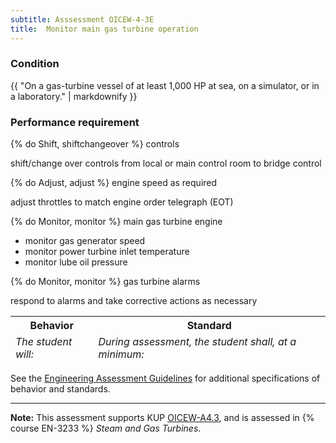 ```yaml
---
subtitle: Asssessment OICEW-4-3E
title:  Monitor main gas turbine operation
---
```




### Condition

{{ "On a gas-turbine vessel of at least 1,000 HP at sea, on a simulator, or in a laboratory." | markdownify }}

### Performance requirement 

<table width='100%' class='Guidelines'>
 <thead>
 <tr>
     <th class='thirty'>Behavior</th>
     <th class='seventy'>Standard</th>
 </tr>
 <tr>
     <td><em>The student will:</em></td>
     <td><em>During assessment, the student shall, at a minimum:</em></td>
 </tr>
 </thead>
 <tbody>


<!--rowstart-->

{% do Shift, shiftchangeover %} controls 

<!--cellbreak-->

shift/change over controls from local or main control room to bridge control

<!--rowend-->


<!--rowstart-->

{% do Adjust, adjust %} engine speed as required

<!--cellbreak-->

adjust throttles to match engine order telegraph (EOT)

<!--rowend-->


<!--rowstart-->

{% do Monitor, monitor %} main gas turbine engine

<!--cellbreak-->

* monitor gas generator speed
* monitor power turbine inlet temperature
* monitor lube oil pressure

<!--rowend-->


<!--rowstart-->

{% do Monitor, monitor %} gas turbine alarms

<!--cellbreak-->

respond to alarms and take corrective actions as necessary

<!--rowend-->


 </tbody>
 </table>



See the [Engineering Assessment Guidelines](guidelines) for additional specifications of behavior and standards.


*****

**Note:** This assessment supports KUP [OICEW-A4.3]({{site.baseurl}}/tables/31.html#OICEW-A4.3), and is assessed in  {% course  EN-3233 %}  *Steam and Gas Turbines*. 

